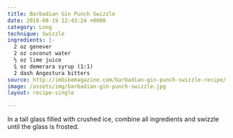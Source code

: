 ```yaml
---
title: Barbadian Gin Punch Swizzle
date: 2018-08-19 12:43:24 +0000
category: Long
technique: Swizzle
ingredients: |-
  2 oz genever
  2 oz coconut water
  ½ oz lime juice
  ¾ oz demerara syrup (1:1)
  2 dash Angostura bitters
source: http://imbibemagazine.com/barbadian-gin-punch-swizzle-recipe/
image: /assets/img/barbadian-gin-punch-swizzle.jpg
layout: recipe-single

---
```

In a tall glass filled with crushed ice, combine all ingredients and swizzle until the glass is frosted.